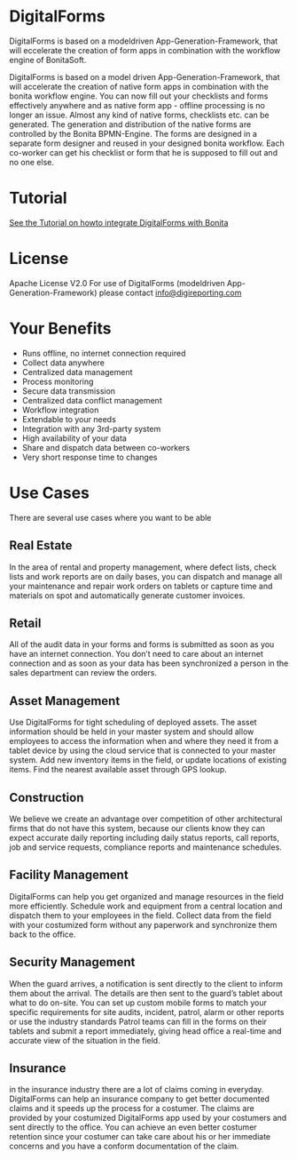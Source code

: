# DigitalForms
DigitalForms is based on a modeldriven App-Generation-Framework, that will eccelerate the creation of form apps in combination with the workflow engine of BonitaSoft. 

DigitalForms is based on a model driven App-Generation-Framework, that will accelerate the creation of native form apps in combination with the bonita workflow engine. You can now fill out your checklists and forms effectively anywhere and as native form app - offline processing is no longer an issue. Almost any kind of native forms, checklists etc. can be generated. The generation and distribution of the native forms are controlled by the Bonita BPMN-Engine. The forms are designed in a separate form designer and reused in your designed bonita workflow. Each co-worker can get his checklist or form that he is supposed to fill out and no one else.

# Tutorial
[See the Tutorial on howto integrate DigitalForms with Bonita](https://github.com/OpenSoftwareSolutions/bonita-connector-digitalforms/wiki/Integration-DigitalForms-with-BonitaSoft)

# License 
Apache License V2.0
For use of DigitalForms (modeldriven App-Generation-Framework) please contact info@digireporting.com

# Your Benefits
* Runs offline, no internet connection required
* Collect data anywhere
* Centralized data management
* Process monitoring
* Secure data transmission
* Centralized data conflict management
* Workflow integration
* Extendable to your needs
* Integration with any 3rd-party system
* High availability of your data
* Share and dispatch data between co-workers
* Very short response time to changes


# Use Cases
There are several use cases where you want to be able 

## Real Estate
In the area of rental and property management, where defect lists, check lists and work reports are on daily bases, you can dispatch and manage all your maintenance and repair work orders on tablets or capture time and materials on spot and automatically generate customer invoices.

## Retail
All of the audit data in your forms and forms is submitted as soon as you have an internet connection. You don’t need to care about an internet connection and as soon as your data has been synchronized a person in the sales department can review the orders.

## Asset Management
Use DigitalForms for tight scheduling of deployed assets. The asset information should be held in your master system and should allow employees to access the information when and where they need it from a tablet device by using the cloud service that is connected to your master system. Add new inventory items in the field, or update locations of existing items. Find the nearest available asset through GPS lookup.

## Construction
We believe we create an advantage over competition of other architectural firms that do not have this system, because our clients know they can expect accurate daily reporting including daily status reports, call reports, job and service requests, compliance reports and maintenance schedules.

## Facility Management
DigitalForms can help you get organized and manage resources in the field more efficiently. Schedule work and equipment from a central location and dispatch them to your employees in the field. Collect data from the field with your costumized form without any paperwork and synchronize them back to the office.

## Security Management
When the guard arrives, a notification is sent directly to the client to inform them about the arrival. The details are then sent to the guard’s tablet about what to do on-site.
You can set up custom mobile forms to match your specific requirements for site audits, incident, patrol, alarm or other reports or use the industry standards
Patrol teams can fill in the forms on their tablets and submit a report immediately, giving head office a real-time and accurate view of the situation in the field.

## Insurance
in the insurance industry there are a lot of claims coming in everyday.
DigitalForms can help an insurance company to get better documented claims and it speeds up the process for a costumer. The claims are provided by your costumized DigitalForms app used by your costumers and sent directly to the office. You can achieve an even better costumer retention since your costumer can take care about his or her immediate concerns and you have a conform documentation of the claim.

